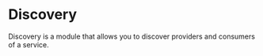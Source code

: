 # Discovery

Discovery is a module that allows you to discover providers and consumers of a service.